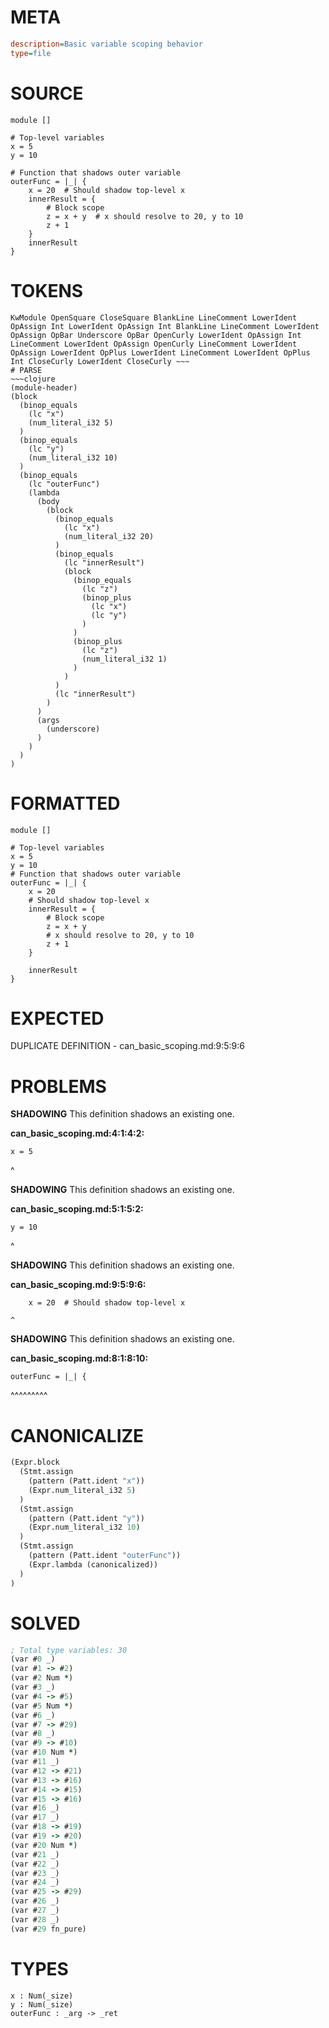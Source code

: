 # META
~~~ini
description=Basic variable scoping behavior
type=file
~~~
# SOURCE
~~~roc
module []

# Top-level variables
x = 5
y = 10

# Function that shadows outer variable
outerFunc = |_| {
    x = 20  # Should shadow top-level x
    innerResult = {
        # Block scope
        z = x + y  # x should resolve to 20, y to 10
        z + 1
    }
    innerResult
}
~~~
# TOKENS
~~~text
KwModule OpenSquare CloseSquare BlankLine LineComment LowerIdent OpAssign Int LowerIdent OpAssign Int BlankLine LineComment LowerIdent OpAssign OpBar Underscore OpBar OpenCurly LowerIdent OpAssign Int LineComment LowerIdent OpAssign OpenCurly LineComment LowerIdent OpAssign LowerIdent OpPlus LowerIdent LineComment LowerIdent OpPlus Int CloseCurly LowerIdent CloseCurly ~~~
# PARSE
~~~clojure
(module-header)
(block
  (binop_equals
    (lc "x")
    (num_literal_i32 5)
  )
  (binop_equals
    (lc "y")
    (num_literal_i32 10)
  )
  (binop_equals
    (lc "outerFunc")
    (lambda
      (body
        (block
          (binop_equals
            (lc "x")
            (num_literal_i32 20)
          )
          (binop_equals
            (lc "innerResult")
            (block
              (binop_equals
                (lc "z")
                (binop_plus
                  (lc "x")
                  (lc "y")
                )
              )
              (binop_plus
                (lc "z")
                (num_literal_i32 1)
              )
            )
          )
          (lc "innerResult")
        )
      )
      (args
        (underscore)
      )
    )
  )
)
~~~
# FORMATTED
~~~roc
module []

# Top-level variables
x = 5
y = 10
# Function that shadows outer variable
outerFunc = |_| {
	x = 20
	# Should shadow top-level x
	innerResult = {
		# Block scope
		z = x + y
		# x should resolve to 20, y to 10
		z + 1
	}

	innerResult
}
~~~
# EXPECTED
DUPLICATE DEFINITION - can_basic_scoping.md:9:5:9:6
# PROBLEMS
**SHADOWING**
This definition shadows an existing one.

**can_basic_scoping.md:4:1:4:2:**
```roc
x = 5
```
^


**SHADOWING**
This definition shadows an existing one.

**can_basic_scoping.md:5:1:5:2:**
```roc
y = 10
```
^


**SHADOWING**
This definition shadows an existing one.

**can_basic_scoping.md:9:5:9:6:**
```roc
    x = 20  # Should shadow top-level x
```
    ^


**SHADOWING**
This definition shadows an existing one.

**can_basic_scoping.md:8:1:8:10:**
```roc
outerFunc = |_| {
```
^^^^^^^^^


# CANONICALIZE
~~~clojure
(Expr.block
  (Stmt.assign
    (pattern (Patt.ident "x"))
    (Expr.num_literal_i32 5)
  )
  (Stmt.assign
    (pattern (Patt.ident "y"))
    (Expr.num_literal_i32 10)
  )
  (Stmt.assign
    (pattern (Patt.ident "outerFunc"))
    (Expr.lambda (canonicalized))
  )
)
~~~
# SOLVED
~~~clojure
; Total type variables: 30
(var #0 _)
(var #1 -> #2)
(var #2 Num *)
(var #3 _)
(var #4 -> #5)
(var #5 Num *)
(var #6 _)
(var #7 -> #29)
(var #8 _)
(var #9 -> #10)
(var #10 Num *)
(var #11 _)
(var #12 -> #21)
(var #13 -> #16)
(var #14 -> #15)
(var #15 -> #16)
(var #16 _)
(var #17 _)
(var #18 -> #19)
(var #19 -> #20)
(var #20 Num *)
(var #21 _)
(var #22 _)
(var #23 _)
(var #24 _)
(var #25 -> #29)
(var #26 _)
(var #27 _)
(var #28 _)
(var #29 fn_pure)
~~~
# TYPES
~~~roc
x : Num(_size)
y : Num(_size)
outerFunc : _arg -> _ret
~~~
